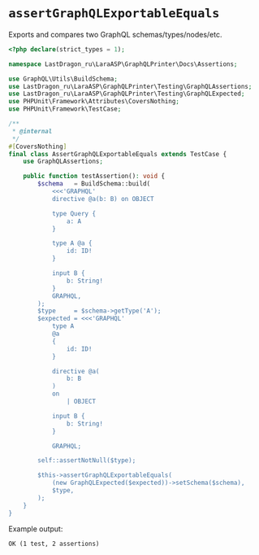 # `assertGraphQLExportableEquals`

Exports and compares two GraphQL schemas/types/nodes/etc.

[include:example]: ./AssertGraphQLExportableEquals.php
[//]: # (start: f557755e555b59192c22e63769cb3506d732684c28baab5b4407791d5675372d)
[//]: # (warning: Generated automatically. Do not edit.)

```php
<?php declare(strict_types = 1);

namespace LastDragon_ru\LaraASP\GraphQLPrinter\Docs\Assertions;

use GraphQL\Utils\BuildSchema;
use LastDragon_ru\LaraASP\GraphQLPrinter\Testing\GraphQLAssertions;
use LastDragon_ru\LaraASP\GraphQLPrinter\Testing\GraphQLExpected;
use PHPUnit\Framework\Attributes\CoversNothing;
use PHPUnit\Framework\TestCase;

/**
 * @internal
 */
#[CoversNothing]
final class AssertGraphQLExportableEquals extends TestCase {
    use GraphQLAssertions;

    public function testAssertion(): void {
        $schema   = BuildSchema::build(
            <<<'GRAPHQL'
            directive @a(b: B) on OBJECT

            type Query {
                a: A
            }

            type A @a {
                id: ID!
            }

            input B {
                b: String!
            }
            GRAPHQL,
        );
        $type     = $schema->getType('A');
        $expected = <<<'GRAPHQL'
            type A
            @a
            {
                id: ID!
            }

            directive @a(
                b: B
            )
            on
                | OBJECT

            input B {
                b: String!
            }

            GRAPHQL;

        self::assertNotNull($type);

        $this->assertGraphQLExportableEquals(
            (new GraphQLExpected($expected))->setSchema($schema),
            $type,
        );
    }
}
```

Example output:

```plain
OK (1 test, 2 assertions)
```

[//]: # (end: f557755e555b59192c22e63769cb3506d732684c28baab5b4407791d5675372d)
